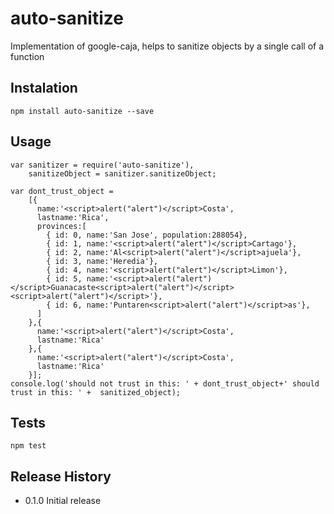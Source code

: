 # auto-sanitize
Implementation of google-caja, helps to sanitize objects by a single call of a function

## Instalation
	
	npm install auto-sanitize --save


## Usage

	var sanitizer = require('auto-sanitize'),
    	sanitizeObject = sanitizer.sanitizeObject;

	var dont_trust_object = 
		[{ 
          name:'<script>alert("alert")</script>Costa', 
          lastname:'Rica',
          provinces:[
            { id: 0, name:'San Jose', population:288054},
            { id: 1, name:'<script>alert("alert")</script>Cartago'},
            { id: 2, name:'Al<script>alert("alert")</script>ajuela'},
            { id: 3, name:'Heredia'},
            { id: 4, name:'<script>alert("alert")</script>Limon'},
            { id: 5, name:'<script>alert("alert")</script>Guanacaste<script>alert("alert")</script><script>alert("alert")</script>'},
            { id: 6, name:'Puntaren<script>alert("alert")</script>as'},
          ]
        },{ 
          name:'<script>alert("alert")</script>Costa', 
          lastname:'Rica'
        },{ 
          name:'<script>alert("alert")</script>Costa', 
          lastname:'Rica'
        }];
    console.log('should not trust in this: ' + dont_trust_object+' should trust in this: ' +  sanitized_object);

 ## Tests

 	npm test


 ## Release History

* 0.1.0 Initial release
